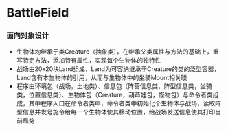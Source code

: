 # BattleField

### 面向对象设计

+ 生物体均继承于类Creature（抽象类），在继承父类属性与方法的基础上，重写特定方法，添加特有属性，实现每个生物体的独特性
+ 战场由20x20块Land组成，Land为可容纳继承于Creature的类的泛型容器，Land含有本生物体的引用，从而与生物体中的坐骑Mount相关联
+ 程序由环境包（战场，土地类）、信息包（阵营信息类，阵型信息类，坐骑类，位置信息类）、生物体包（Creature，葫芦娃包，怪物包）与命令者类组成，其中程序入口在命令者类中，命令者类中初始化个生物体与战场，读取阵型信息并发号施令给每一个生物体使其移动位置，给战场发送信息使其打印当前局势

